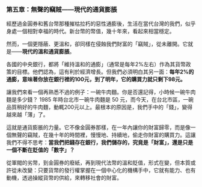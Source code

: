 ### **第五章：無聲的竊賊——現代的通貨膨脹**

經歷過金圓券和舊台幣那種摧枯拉朽的惡性通膨後，生活在當代台灣的我們，似乎身處一個相對幸福的時代。新台幣的幣值，幾十年來，看起來相當穩定。

然而，一個更隱蔽、更溫和，卻同樣在侵蝕我們財富的「竊賊」，從未離開。它就是——**現代的溫和通貨膨脹**。

各國的中央銀行，都將「維持溫和的通膨」（通常是每年2%左右）作為其貨幣政策的目標。他們認為，這有利於經濟增長。但我們必須明白其另一面：**每年2%的通膨，意味著你放在銀行裡的100元，到了明年，它的購買力就只剩下98元。**

讓我們來看一個再熟悉不過的例子：一碗牛肉麵。你是否還記得，小時候一碗牛肉麵是多少錢？ 1985 年時台北市一碗牛肉麵是 50 元，而今天，在台北市區，一碗品質稍好的牛肉麵，動輒200元以上。最根本的原因是，我們手中的「錢」，變得越來越「薄」了。

這就是通貨膨脹的力量。它不像金圓券那樣，在一年內讓你的財富歸零，而是像一個無聲的竊賊，在幾十年的時間裡，慢慢地、持續地，偷走你財富的購買力。這讓我們不得不思考：**當我們把錢存在銀行，我們儲存的，究竟是「財富」，還是只是一個不斷在貶值的「數字」？**

從軍閥的劣幣，到金圓券的廢紙，再到現代法幣的溫和貶值，形式在變，但本質或許從未改變：只要貨幣的發行權掌握在一個中心化的機構手中，它就有能力、也有動機，透過操縱貨幣的供給，來轉移社會的財富。